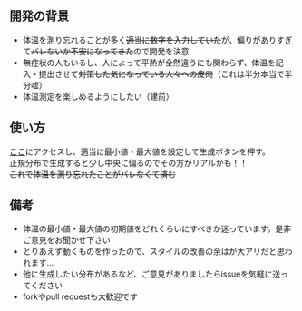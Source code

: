 ## 開発の背景
- 体温を測り忘れることが多く~~適当に数字を入力していた~~が、偏りがありすぎて~~バレないか不安になってきた~~ので開発を決意
- 無症状の人もいるし、人によって平熱が全然違うにも関わらず、体温を記入・提出させて~~対策した気になっている人々への皮肉~~（これは半分本当で半分嘘）
- 体温測定を楽しめるようにしたい（建前）
## 使い方
[ここ](https://t-tecsoc.github.io/body_temperature_generator/)にアクセスし、適当に最小値・最大値を設定して生成ボタンを押す。  
正規分布で生成すると少し中央に偏るのでその方がリアルかも！！  
~~これで体温を測り忘れたことがバレなくて済む~~
## 備考
- 体温の最小値・最大値の初期値をどれくらいにすべきか迷っています。是非ご意見をお聞かせ下さい
- とりあえず動くものを作ったので、スタイルの改善の余はが大アリだと思われます...
- 他に生成したい分布があるなど、ご意見がありましたらissueを気軽に送ってください
- forkやpull requestも大歓迎です